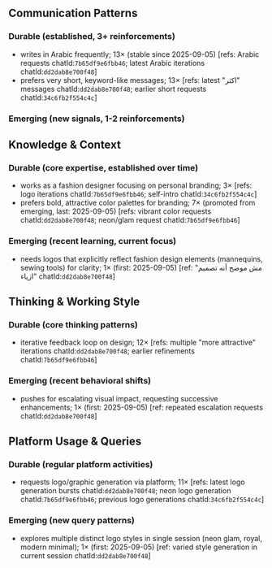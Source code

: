 ## Communication Patterns
### Durable (established, 3+ reinforcements)
- writes in Arabic frequently; 13× (stable since 2025-09-05) [refs: Arabic requests chatId:`7b65df9e6fbb46`; latest Arabic iterations chatId:`dd2dab8e700f48`]
- prefers very short, keyword-like messages; 13× [refs: latest "اكثر" messages chatId:`dd2dab8e700f48`; earlier short requests chatId:`34c6fb2f554c4c`]

### Emerging (new signals, 1-2 reinforcements)

## Knowledge & Context
### Durable (core expertise, established over time)
- works as a fashion designer focusing on personal branding; 3× [refs: logo iterations chatId:`7b65df9e6fbb46`; self-intro chatId:`34c6fb2f554c4c`]
- prefers bold, attractive color palettes for branding; 7× (promoted from emerging, last: 2025-09-05) [refs: vibrant color requests chatId:`dd2dab8e700f48`; neon/glam request chatId:`7b65df9e6fbb46`]

### Emerging (recent learning, current focus)  
- needs logos that explicitly reflect fashion design elements (mannequins, sewing tools) for clarity; 1× (first: 2025-09-05) [ref: "مش موضح أنه تصميم ازياء" chatId:`dd2dab8e700f48`]

## Thinking & Working Style
### Durable (core thinking patterns)
- iterative feedback loop on design; 12× [refs: multiple "more attractive" iterations chatId:`dd2dab8e700f48`; earlier refinements chatId:`7b65df9e6fbb46`]

### Emerging (recent behavioral shifts)
- pushes for escalating visual impact, requesting successive enhancements; 1× (first: 2025-09-05) [ref: repeated escalation requests chatId:`dd2dab8e700f48`]

## Platform Usage & Queries
### Durable (regular platform activities)
- requests logo/graphic generation via platform; 11× [refs: latest logo generation bursts chatId:`dd2dab8e700f48`; neon logo generation chatId:`7b65df9e6fbb46`; previous logo generations chatId:`34c6fb2f554c4c`]

### Emerging (new query patterns)
- explores multiple distinct logo styles in single session (neon glam, royal, modern minimal); 1× (first: 2025-09-05) [ref: varied style generation in current session chatId:`dd2dab8e700f48`]